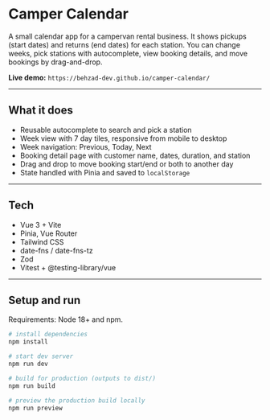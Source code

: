 # Camper Calendar

A small calendar app for a campervan rental business. It shows pickups (start dates) and returns (end dates) for each station. You can change weeks, pick stations with autocomplete, view booking details, and move bookings by drag-and-drop.

**Live demo:** `https://behzad-dev.github.io/camper-calendar/`

---

## What it does

- Reusable autocomplete to search and pick a station  
- Week view with 7 day tiles, responsive from mobile to desktop  
- Week navigation: Previous, Today, Next  
- Booking detail page with customer name, dates, duration, and station  
- Drag and drop to move booking start/end or both to another day  
- State handled with Pinia and saved to `localStorage`

---

## Tech

- Vue 3 + Vite  
- Pinia, Vue Router  
- Tailwind CSS  
- date-fns / date-fns-tz  
- Zod  
- Vitest + @testing-library/vue

---

## Setup and run

Requirements: Node 18+ and npm.

```bash
# install dependencies
npm install

# start dev server
npm run dev

# build for production (outputs to dist/)
npm run build

# preview the production build locally
npm run preview